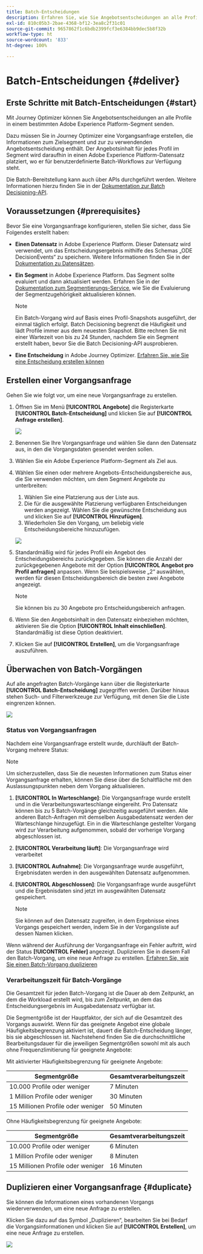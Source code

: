 ```yaml
---
title: Batch-Entscheidungen
description: Erfahren Sie, wie Sie Angebotsentscheidungen an alle Profile in einem bestimmten Adobe Experience Platform-Segment senden.
exl-id: 810c05b3-2bae-4368-bf12-3ea8c2f31c01
source-git-commit: 9657862f1c6bdb2399fcf3e6384bb9dec5b8f32b
workflow-type: ht
source-wordcount: '833'
ht-degree: 100%

---
```


# Batch-Entscheidungen {#deliver}

## Erste Schritte mit Batch-Entscheidungen {#start}

Mit Journey Optimizer können Sie Angebotsentscheidungen an alle Profile in einem bestimmten Adobe Experience Platform-Segment senden.

Dazu müssen Sie in Journey Optimizer eine Vorgangsanfrage erstellen, die Informationen zum Zielsegment und zur zu verwendenden Angebotsentscheidung enthält. Der Angebotsinhalt für jedes Profil im Segment wird daraufhin in einen Adobe Experience Platform-Datensatz platziert, wo er für benutzerdefinierte Batch-Workflows zur Verfügung steht.

Die Batch-Bereitstellung kann auch über APIs durchgeführt werden. Weitere Informationen hierzu finden Sie in der [Dokumentation zur Batch Decisioning-API](api-reference/offer-delivery-api/batch-decisioning-api.md).

## Voraussetzungen {#prerequisites}

Bevor Sie eine Vorgangsanfrage konfigurieren, stellen Sie sicher, dass Sie Folgendes erstellt haben:

* **Einen Datensatz** in Adobe Experience Platform. Dieser Datensatz wird verwendet, um das Entscheidungsergebnis mithilfe des Schemas „ODE DecisionEvents“ zu speichern. Weitere Informationen finden Sie in der [Dokumentation zu Datensätzen](https://experienceleague.adobe.com/docs/experience-platform/catalog/datasets/overview.html?lang=de).

* **Ein Segment** in Adobe Experience Platform. Das Segment sollte evaluiert und dann aktualisiert werden. Erfahren Sie in der [Dokumentation zum Segmentierungs-Service](http://www.adobe.com/go/segmentation-overview-en_de), wie Sie die Evaluierung der Segmentzugehörigkeit aktualisieren können.

   >[!NOTE]
   >
   >Ein Batch-Vorgang wird auf Basis eines Profil-Snapshots ausgeführt, der einmal täglich erfolgt. Batch Decisioning begrenzt die Häufigkeit und lädt Profile immer aus dem neuesten Snapshot. Bitte rechnen Sie mit einer Wartezeit von bis zu 24 Stunden, nachdem Sie ein Segment erstellt haben, bevor Sie die Batch Decisioning-API ausprobieren.

* **Eine Entscheidung** in Adobe Journey Optimizer. [Erfahren Sie, wie Sie eine Entscheidung erstellen können](offer-activities/create-offer-activities.md)

<!-- in API doc, remove these info and add ref here-->

## Erstellen einer Vorgangsanfrage

Gehen Sie wie folgt vor, um eine neue Vorgangsanfrage zu erstellen.

1. Öffnen Sie im Menü **[!UICONTROL Angebote]** die Registerkarte **[!UICONTROL Batch-Entscheidung]** und klicken Sie auf **[!UICONTROL Anfrage erstellen]**.

   ![](assets/batch-create.png)

1. Benennen Sie Ihre Vorgangsanfrage und wählen Sie dann den Datensatz aus, in den die Vorgangsdaten gesendet werden sollen.

1. Wählen Sie ein Adobe Experience Platform-Segment als Ziel aus.

1. Wählen Sie einen oder mehrere Angebots-Entscheidungsbereiche aus, die Sie verwenden möchten, um dem Segment Angebote zu unterbreiten:
   1. Wählen Sie eine Platzierung aus der Liste aus.
   1. Die für die ausgewählte Platzierung verfügbaren Entscheidungen werden angezeigt. Wählen Sie die gewünschte Entscheidung aus und klicken Sie auf **[!UICONTROL Hinzufügen]**.
   1. Wiederholen Sie den Vorgang, um beliebig viele Entscheidungsbereiche hinzuzufügen.

   ![](assets/batch-decision.png)

1. Standardmäßig wird für jedes Profil ein Angebot des Entscheidungsbereichs zurückgegeben. Sie können die Anzahl der zurückgegebenen Angebote mit der Option **[!UICONTROL Angebot pro Profil anfragen]** anpassen. Wenn Sie beispielsweise „2“ auswählen, werden für diesen Entscheidungsbereich die besten zwei Angebote angezeigt.

   >[!NOTE]
   >
   >Sie können bis zu 30 Angebote pro Entscheidungsbereich anfragen.

1. Wenn Sie den Angebotsinhalt in den Datensatz einbeziehen möchten, aktivieren Sie die Option **[!UICONTROL Inhalt einschließen]**. Standardmäßig ist diese Option deaktiviert.

1. Klicken Sie auf **[!UICONTROL Erstellen]**, um die Vorgangsanfrage auszuführen.

## Überwachen von Batch-Vorgängen

Auf alle angefragten Batch-Vorgänge kann über die Registerkarte **[!UICONTROL Batch-Entscheidung]** zugegriffen werden. Darüber hinaus stehen Such- und Filterwerkzeuge zur Verfügung, mit denen Sie die Liste eingrenzen können.

![](assets/batch-list.png)

### Status von Vorgangsanfragen

Nachdem eine Vorgangsanfrage erstellt wurde, durchläuft der Batch-Vorgang mehrere Status:

>[!NOTE]
>
>Um sicherzustellen, dass Sie die neuesten Informationen zum Status einer Vorgangsanfrage erhalten, können Sie diese über die Schaltfläche mit den Auslassungspunkten neben dem Vorgang aktualisieren.

1. **[!UICONTROL In Warteschlange]**: Die Vorgangsanfrage wurde erstellt und in die Verarbeitungswarteschlange eingereiht. Pro Datensatz können bis zu 5 Batch-Vorgänge gleichzeitig ausgeführt werden. Alle anderen Batch-Anfragen mit demselben Ausgabedatensatz werden der Warteschlange hinzugefügt. Ein in die Warteschlange gestellter Vorgang wird zur Verarbeitung aufgenommen, sobald der vorherige Vorgang abgeschlossen ist.
1. **[!UICONTROL Verarbeitung läuft]**: Die Vorgangsanfrage wird verarbeitet
1. **[!UICONTROL Aufnahme]**: Die Vorgangsanfrage wurde ausgeführt, Ergebnisdaten werden in den ausgewählten Datensatz aufgenommen.
1. **[!UICONTROL Abgeschlossen]**: Die Vorgangsanfrage wurde ausgeführt und die Ergebnisdaten sind jetzt im ausgewählten Datensatz gespeichert.

   >[!NOTE]
   >
   >Sie können auf den Datensatz zugreifen, in dem Ergebnisse eines Vorgangs gespeichert werden, indem Sie in der Vorgangsliste auf dessen Namen klicken.

Wenn während der Ausführung der Vorgangsanfrage ein Fehler auftritt, wird der Status **[!UICONTROL Fehler]** angezeigt. Duplizieren Sie in diesem Fall den Batch-Vorgang, um eine neue Anfrage zu erstellen. [Erfahren Sie, wie Sie einen Batch-Vorgang duplizieren](#duplicate)

### Verarbeitungszeit für Batch-Vorgänge

Die Gesamtzeit für jeden Batch-Vorgang ist die Dauer ab dem Zeitpunkt, an dem die Workload erstellt wird, bis zum Zeitpunkt, an dem das Entscheidungsergebnis im Ausgabedatensatz verfügbar ist.

Die Segmentgröße ist der Hauptfaktor, der sich auf die Gesamtzeit des Vorgangs auswirkt. Wenn für das geeignete Angebot eine globale Häufigkeitsbegrenzung aktiviert ist, dauert die Batch-Entscheidung länger, bis sie abgeschlossen ist. Nachstehend finden Sie die durchschnittliche Bearbeitungsdauer für die jeweiligen Segmentgrößen sowohl mit als auch ohne Frequenzlimitierung für geeignete Angebote:

Mit aktivierter Häufigkeitsbegrenzung für geeignete Angebote:

| Segmentgröße | Gesamtverarbeitungszeit |
|--------------|----------------------------|
| 10.000 Profile oder weniger | 7 Minuten |
| 1 Million Profile oder weniger | 30 Minuten |
| 15 Millionen Profile oder weniger | 50 Minuten |

Ohne Häufigkeitsbegrenzung für geeignete Angebote:

| Segmentgröße | Gesamtverarbeitungszeit |
|--------------|----------------------------|
| 10.000 Profile oder weniger | 6 Minuten |
| 1 Million Profile oder weniger | 8 Minuten |
| 15 Millionen Profile oder weniger | 16 Minuten |

## Duplizieren einer Vorgangsanfrage {#duplicate}

Sie können die Informationen eines vorhandenen Vorgangs wiederverwenden, um eine neue Anfrage zu erstellen.

Klicken Sie dazu auf das Symbol „Duplizieren“, bearbeiten Sie bei Bedarf die Vorgangsinformationen und klicken Sie auf **[!UICONTROL Erstellen]**, um eine neue Anfrage zu erstellen.

![](assets/batch-duplicate.png)
